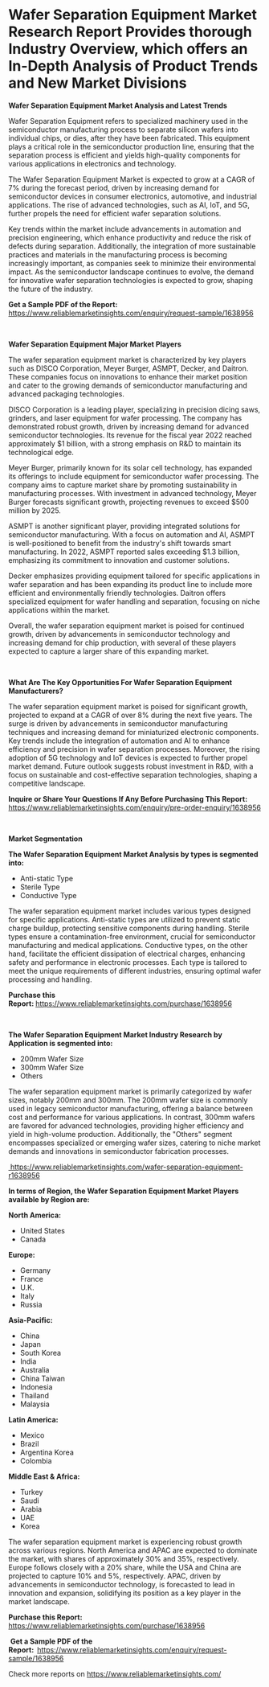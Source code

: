 <p><h1>Wafer Separation Equipment Market Research Report Provides thorough Industry Overview, which offers an In-Depth Analysis of Product Trends and New Market Divisions</h1></p><p><strong>Wafer Separation Equipment Market Analysis and Latest Trends</strong></p>
<p><p>Wafer Separation Equipment refers to specialized machinery used in the semiconductor manufacturing process to separate silicon wafers into individual chips, or dies, after they have been fabricated. This equipment plays a critical role in the semiconductor production line, ensuring that the separation process is efficient and yields high-quality components for various applications in electronics and technology.</p><p>The Wafer Separation Equipment Market is expected to grow at a CAGR of 7% during the forecast period, driven by increasing demand for semiconductor devices in consumer electronics, automotive, and industrial applications. The rise of advanced technologies, such as AI, IoT, and 5G, further propels the need for efficient wafer separation solutions. </p><p>Key trends within the market include advancements in automation and precision engineering, which enhance productivity and reduce the risk of defects during separation. Additionally, the integration of more sustainable practices and materials in the manufacturing process is becoming increasingly important, as companies seek to minimize their environmental impact. As the semiconductor landscape continues to evolve, the demand for innovative wafer separation technologies is expected to grow, shaping the future of the industry.</p></p>
<p><strong>Get a Sample PDF of the Report:&nbsp;</strong> <a href="https://www.reliablemarketinsights.com/enquiry/request-sample/1638956?utm_campaign=2244&utm_medium=2&utm_source=Github&utm_content=ia&utm_term=11042025&utm_id=wafer-separation-equipment">https://www.reliablemarketinsights.com/enquiry/request-sample/1638956</a></p>
<p>&nbsp;</p>
<p><strong>Wafer Separation Equipment Major Market Players</strong></p>
<p><p>The wafer separation equipment market is characterized by key players such as DISCO Corporation, Meyer Burger, ASMPT, Decker, and Daitron. These companies focus on innovations to enhance their market position and cater to the growing demands of semiconductor manufacturing and advanced packaging technologies.</p><p>DISCO Corporation is a leading player, specializing in precision dicing saws, grinders, and laser equipment for wafer processing. The company has demonstrated robust growth, driven by increasing demand for advanced semiconductor technologies. Its revenue for the fiscal year 2022 reached approximately $1 billion, with a strong emphasis on R&D to maintain its technological edge.</p><p>Meyer Burger, primarily known for its solar cell technology, has expanded its offerings to include equipment for semiconductor wafer processing. The company aims to capture market share by promoting sustainability in manufacturing processes. With investment in advanced technology, Meyer Burger forecasts significant growth, projecting revenues to exceed $500 million by 2025.</p><p>ASMPT is another significant player, providing integrated solutions for semiconductor manufacturing. With a focus on automation and AI, ASMPT is well-positioned to benefit from the industry's shift towards smart manufacturing. In 2022, ASMPT reported sales exceeding $1.3 billion, emphasizing its commitment to innovation and customer solutions.</p><p>Decker emphasizes providing equipment tailored for specific applications in wafer separation and has been expanding its product line to include more efficient and environmentally friendly technologies. Daitron offers specialized equipment for wafer handling and separation, focusing on niche applications within the market.</p><p>Overall, the wafer separation equipment market is poised for continued growth, driven by advancements in semiconductor technology and increasing demand for chip production, with several of these players expected to capture a larger share of this expanding market.</p></p>
<p>&nbsp;</p>
<p><strong>What Are The Key Opportunities For Wafer Separation Equipment Manufacturers?</strong></p>
<p><p>The wafer separation equipment market is poised for significant growth, projected to expand at a CAGR of over 8% during the next five years. The surge is driven by advancements in semiconductor manufacturing techniques and increasing demand for miniaturized electronic components. Key trends include the integration of automation and AI to enhance efficiency and precision in wafer separation processes. Moreover, the rising adoption of 5G technology and IoT devices is expected to further propel market demand. Future outlook suggests robust investment in R&D, with a focus on sustainable and cost-effective separation technologies, shaping a competitive landscape.</p></p>
<p><strong>Inquire or Share Your Questions If Any Before Purchasing This Report:</strong> <a href="https://www.reliablemarketinsights.com/enquiry/pre-order-enquiry/1638956?utm_campaign=2244&utm_medium=2&utm_source=Github&utm_content=ia&utm_term=11042025&utm_id=wafer-separation-equipment">https://www.reliablemarketinsights.com/enquiry/pre-order-enquiry/1638956</a></p>
<p>&nbsp;</p>
<p><strong>Market Segmentation</strong></p>
<p><strong>The Wafer Separation Equipment Market Analysis by types is segmented into:</strong></p>
<p><ul><li>Anti-static Type</li><li>Sterile Type</li><li>Conductive Type</li></ul></p>
<p><p>The wafer separation equipment market includes various types designed for specific applications. Anti-static types are utilized to prevent static charge buildup, protecting sensitive components during handling. Sterile types ensure a contamination-free environment, crucial for semiconductor manufacturing and medical applications. Conductive types, on the other hand, facilitate the efficient dissipation of electrical charges, enhancing safety and performance in electronic processes. Each type is tailored to meet the unique requirements of different industries, ensuring optimal wafer processing and handling.</p></p>
<p><strong>Purchase this Report:&nbsp;</strong><a href="https://www.reliablemarketinsights.com/purchase/1638956?utm_campaign=2244&utm_medium=2&utm_source=Github&utm_content=ia&utm_term=11042025&utm_id=wafer-separation-equipment">https://www.reliablemarketinsights.com/purchase/1638956</a></p>
<p>&nbsp;</p>
<p><strong>The Wafer Separation Equipment Market Industry Research by Application is segmented into:</strong></p>
<p><ul><li>200mm Wafer Size</li><li>300mm Wafer Size</li><li>Others</li></ul></p>
<p><p>The wafer separation equipment market is primarily categorized by wafer sizes, notably 200mm and 300mm. The 200mm wafer size is commonly used in legacy semiconductor manufacturing, offering a balance between cost and performance for various applications. In contrast, 300mm wafers are favored for advanced technologies, providing higher efficiency and yield in high-volume production. Additionally, the "Others" segment encompasses specialized or emerging wafer sizes, catering to niche market demands and innovations in semiconductor fabrication processes.</p></p>
<p><a href="https://www.reliablemarketinsights.com/wafer-separation-equipment-r1638956?utm_campaign=2244&utm_medium=2&utm_source=Github&utm_content=ia&utm_term=11042025&utm_id=wafer-separation-equipment">&nbsp;https://www.reliablemarketinsights.com/wafer-separation-equipment-r1638956</a></p>
<p><strong>In terms of Region, the Wafer Separation Equipment Market Players available by Region are:</strong></p>
<p>
    <p> <strong> North America: </strong>
        <ul>
            <li>United States</li>
            <li>Canada</li>
        </ul>
        </p> 
    <p> <strong> Europe: </strong>
        <ul>
            <li>Germany</li>
            <li>France</li>
            <li>U.K.</li>
            <li>Italy</li>
            <li>Russia</li>
        </ul>
        </p> 
    <p> <strong> Asia-Pacific: </strong>
        <ul>
            <li>China</li>
            <li>Japan</li>
            <li>South Korea</li>
            <li>India</li>
            <li>Australia</li>
            <li>China Taiwan</li>
            <li>Indonesia</li>
            <li>Thailand</li>
            <li>Malaysia</li>
        </ul>
        </p> 
    <p> <strong> Latin America: </strong>
        <ul>
            <li>Mexico</li>
            <li>Brazil</li>
            <li>Argentina Korea</li>
            <li>Colombia</li>
        </ul>
        </p> 
    <p> <strong> Middle East & Africa: </strong>
        <ul>
            <li>Turkey</li>
            <li>Saudi</li>
            <li>Arabia</li>
            <li>UAE</li>
            <li>Korea</li>
        </ul>
    </p>
    </p>
<p><p>The wafer separation equipment market is experiencing robust growth across various regions. North America and APAC are expected to dominate the market, with shares of approximately 30% and 35%, respectively. Europe follows closely with a 20% share, while the USA and China are projected to capture 10% and 5%, respectively. APAC, driven by advancements in semiconductor technology, is forecasted to lead in innovation and expansion, solidifying its position as a key player in the market landscape.</p></p>
<p><strong>Purchase this Report: </strong><a href="https://www.reliablemarketinsights.com/purchase/1638956?utm_campaign=2244&utm_medium=2&utm_source=Github&utm_content=ia&utm_term=11042025&utm_id=wafer-separation-equipment">https://www.reliablemarketinsights.com/purchase/1638956</a></p>
<p>&nbsp;<strong>Get a Sample PDF of the Report:&nbsp;&nbsp;</strong><a href="https://www.reliablemarketinsights.com/enquiry/request-sample/1638956?utm_campaign=2244&utm_medium=2&utm_source=Github&utm_content=ia&utm_term=11042025&utm_id=wafer-separation-equipment">https://www.reliablemarketinsights.com/enquiry/request-sample/1638956</a></p>
<p><strong></strong></p>
<p>Check more reports on <a href="https://www.reliablemarketinsights.com/?utm_campaign=2244&utm_medium=2&utm_source=Github&utm_content=ia&utm_term=11042025&utm_id=wafer-separation-equipment">https://www.reliablemarketinsights.com/</a></p>